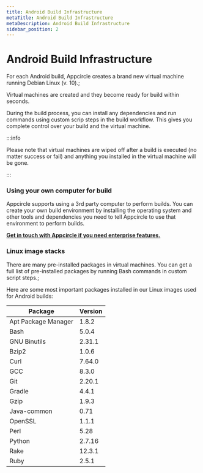 ```yaml
---
title: Android Build Infrastructure
metaTitle: Android Build Infrastructure
metaDescription: Android Build Infrastructure
sidebar_position: 2
---
```

# Android Build Infrastructure

For each Android build, Appcircle creates a brand new virtual machine running Debian Linux (v. 10).;

Virtual machines are created and they become ready for build within seconds.

During the build process, you can install any dependencies and run commands using custom scrip steps in the build workflow. This gives you complete control over your build and the virtual machine.

:::info


Please note that virtual machines are wiped off after a build is executed (no matter success or fail) and anything you installed in the virtual machine will be gone.

:::

### Using your own computer for build

Appcircle supports using a 3rd party computer to perform builds. You can create your own build environment by installing the operating system and other tools and dependencies you need to tell Appcircle to use that environment to perform builds.

[**Get in touch with Appcircle if you need enterprise features.**](https://appcircle.io/support)

### Linux image stacks

There are many pre-installed packages in virtual machines. You can get a full list of pre-installed packages by running Bash commands in custom script steps.;

Here are some most important packages installed in our Linux images used for Android builds:

| Package             | Version |
| ------------------- | ------- |
| Apt Package Manager | 1.8.2   |
| Bash                | 5.0.4   |
| GNU Binutils        | 2.31.1  |
| Bzip2               | 1.0.6   |
| Curl                | 7.64.0  |
| GCC                 | 8.3.0   |
| Git                 | 2.20.1  |
| Gradle              | 4.4.1   |
| Gzip                | 1.9.3   |
| Java-common         | 0.71    |
| OpenSSL             | 1.1.1   |
| Perl                | 5.28    |
| Python              | 2.7.16  |
| Rake                | 12.3.1  |
| Ruby                | 2.5.1   |
